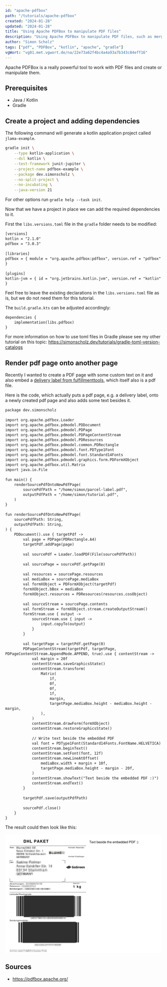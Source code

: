```yaml
---
id: "apache-pdfbox"
path: "/tutorials/apache-pdfbox"
created: "2024-01-28"
updated: "2024-01-28"
title: "Using Apache PDFBox to manipulate PDF files"
description: "Using Apache PDFBox to manipulate PDF files, such as merging multiple pdfs into one or merge pdf pages or add text etc."
author: "Simon Scholz"
tags: ["pdf", "PDFBox", "kotlin", "apache", "gradle"]
vgWort: "vg01.met.vgwort.de/na/22e73a62f4bc4a4a93a7b343c84eff16"
---
```


Apache PDFBox is a really powerful tool to work with PDF files and create or manipulate them.

## Prerequisites

- Java / Kotlin
- Gradle

## Create a project and adding dependencies

The following command will generate a kotlin application project called `jlama-example`.

```bash
gradle init \
    --type kotlin-application \
    --dsl kotlin \
    --test-framework junit-jupiter \
    --project-name pdfbox-example \
    --package dev.simonscholz \
    --no-split-project \
    --no-incubating \
    --java-version 21
```

For other options run `gradle help --task init`.

Now that we have a project in place we can add the required dependencies to it.

First the `libs.versions.toml` file in the `gradle` folder needs to be modified:

```toml[libs.versions.toml]
[versions]
kotlin = "2.1.0"
pdfbox = "3.0.3"

[libraries]
pdfbox = { module = "org.apache.pdfbox:pdfbox", version.ref = "pdfbox" }

[plugins]
kotlin-jvm = { id = "org.jetbrains.kotlin.jvm", version.ref = "kotlin" }
```

Feel free to leave the existing declarations in the `libs.versions.toml` file as is, but we do not need them for this tutorial.

The `build.gradle.kts` can be adjusted accordingly:

```kotlin[build.gradle.kts]
dependencies {
    implementation(libs.pdfbox)
}
```

For more information on how to use toml files in Gradle please see my other tutorial on this topic: https://simonscholz.dev/tutorials/gradle-toml-version-catalogs

## Render pdf page onto another page

Recently I wanted to create a PDF page with some custom text on it and also embed a [delivery label from fulfillmenttools](https://github.com/fulfillmenttools/fulfillmenttools-api-reference/blob/ab9b6f8ed7845775588e39e8741533bd5a0eaa71/api.swagger.yaml#L5694), which itself also is a pdf file.

Here is the code, which actually puts a pdf page, e.g. a delivery label, onto a newly created pdf page and also adds some text besides it.

```kotlin[App.kt]
package dev.simonscholz

import org.apache.pdfbox.Loader
import org.apache.pdfbox.pdmodel.PDDocument
import org.apache.pdfbox.pdmodel.PDPage
import org.apache.pdfbox.pdmodel.PDPageContentStream
import org.apache.pdfbox.pdmodel.PDResources
import org.apache.pdfbox.pdmodel.common.PDRectangle
import org.apache.pdfbox.pdmodel.font.PDType1Font
import org.apache.pdfbox.pdmodel.font.Standard14Fonts
import org.apache.pdfbox.pdmodel.graphics.form.PDFormXObject
import org.apache.pdfbox.util.Matrix
import java.io.File

fun main() {
    renderSourcePdfOntoNewPdfPage(
        sourcePdfPath = "/home/simon/parcel-label.pdf",
        outputPdfPath = "/home/simon/tutorial.pdf",
    )
}

fun renderSourcePdfOntoNewPdfPage(
    sourcePdfPath: String,
    outputPdfPath: String,
) {
    PDDocument().use { targetPdf ->
        val page = PDPage(PDRectangle.A4)
        targetPdf.addPage(page)

        val sourcePdf = Loader.loadPDF(File(sourcePdfPath))

        val sourcePage = sourcePdf.getPage(0)

        val resources = sourcePage.resources
        val mediaBox = sourcePage.mediaBox
        val formXObject = PDFormXObject(targetPdf)
        formXObject.bBox = mediaBox
        formXObject.resources = PDResources(resources.cosObject)

        val sourceStream = sourcePage.contents
        val formStream = formXObject.stream.createOutputStream()
        formStream.use { output ->
            sourceStream.use { input ->
                input.copyTo(output)
            }
        }

        val targetPage = targetPdf.getPage(0)
        PDPageContentStream(targetPdf, targetPage, PDPageContentStream.AppendMode.APPEND, true).use { contentStream ->
            val margin = 20f
            contentStream.saveGraphicsState()
            contentStream.transform(
                Matrix(
                    1f,
                    0f,
                    0f,
                    1f,
                    margin,
                    targetPage.mediaBox.height - mediaBox.height - margin,
                ),
            )
            contentStream.drawForm(formXObject)
            contentStream.restoreGraphicsState()

            // Write text beside the embedded PDF
            val font = PDType1Font(Standard14Fonts.FontName.HELVETICA)
            contentStream.beginText()
            contentStream.setFont(font, 12f)
            contentStream.newLineAtOffset(
                mediaBox.width + margin + 10f,
                targetPage.mediaBox.height - margin - 20f,
            )
            contentStream.showText("Text beside the embedded PDF :)")
            contentStream.endText()
        }

        targetPdf.save(outputPdfPath)

        sourcePdf.close()
    }
}
```

The result could then look like this:

![Embedded PDF](./embedded-pdf-delivery-label.png)

## Sources

- https://pdfbox.apache.org/
